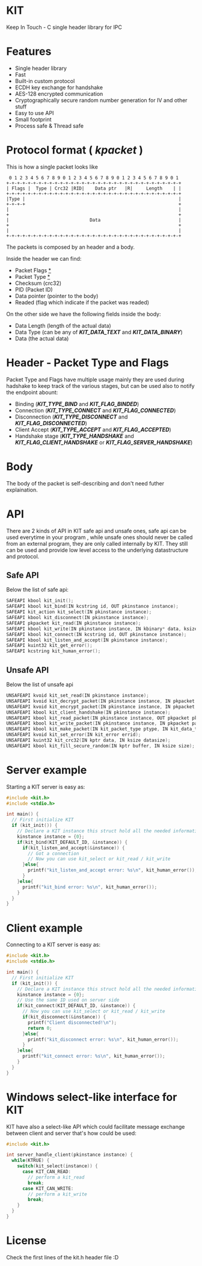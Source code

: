 # KIT
Keep In Touch - C single header library for IPC

# Features
 - Single header library
 - Fast
 - Built-in custom protocol
 - ECDH key exchange for handshake
 - AES-128 encrypted communication
 - Cryptographically secure random number generation for IV and other stuff
 - Easy to use API
 - Small footprint
 - Process safe & Thread safe

# Protocol format ( *kpacket* )

This is how a single packet looks like

```
 0 1 2 3 4 5 6 7 8 9 0 1 2 3 4 5 6 7 8 9 0 1 2 3 4 5 6 7 8 9 0 1
+-+-+-+-+-+-+-+-+-+-+-+-+-+-+-+-+-+-+-+-+-+-+-+-+-+-+-+-+-+-+-+-+
| Flags |  Type | Crc32 |RID|    Data ptr   |R|     Length    | |
+-+-+-+-+-+-+-+-+-+-+-+-+-+-+-+-+-+-+-+-+-+-+-+-+-+-+-+-+-+-+-+-+
|Type |                                                         |
+-+-+-+                                                         +
|                                                               |
+                                                               +
|                              Data                             |
+                                                               +
|                                                               |
+-+-+-+-+-+-+-+-+-+-+-+-+-+-+-+-+-+-+-+-+-+-+-+-+-+-+-+-+-+-+-+-+
```
The packets is composed by an header and a body.

Inside the header we can find:
 - Packet Flags [\*](#header---packet-type-and-flags)
 - Packet Type [\*](#header---packet-type-and-flags)
 - Checksum (crc32)
 - PID (Packet ID)
 - Data pointer (pointer to the body)
 - Readed (flag which indicate if the packet was readed)

On the other side we have the following fields inside the body:
 - Data Length (length of the actual data)
 - Data Type (can be any of ***KIT_DATA_TEXT*** and ***KIT_DATA_BINARY***)
 - Data (the actual data)

# Header - Packet Type and Flags

Packet Type and Flags have multiple usage mainly they are used during hadshake to keep track of the various stages, but can be used also to notify the endpoint abount:
 - Binding (***KIT_TYPE_BIND*** and ***KIT_FLAG_BINDED***)
 - Connection (***KIT_TYPE_CONNECT*** and ***KIT_FLAG_CONNECTED***)
 - Disconnection (***KIT_TYPE_DISCONNECT*** and ***KIT_FLAG_DISCONNECTED***)
 - Client Accept (***KIT_TYPE_ACCEPT*** and ***KIT_FLAG_ACCEPTED***)
 - Handshake stage (***KIT_TYPE_HANDSHAKE*** and ***KIT_FLAG_CLIENT_HANDSHAKE*** or ***KIT_FLAG_SERVER_HANDSHAKE***)

# Body

The body of the packet is self-describing and don't need futher explaination.

# API
There are 2 kinds of API in KIT safe api and unsafe ones, safe api can be used everytime in your program , while unsafe ones should never be called from an external program, they are only called internally by KIT. They still can be used and provide low level access to the underlying datastructure and protocol.

## Safe API

Below the list of safe api:

```c
SAFEAPI kbool kit_init();
SAFEAPI kbool kit_bind(IN kcstring id, OUT pkinstance instance);
SAFEAPI kit_action kit_select(IN pkinstance instance);
SAFEAPI kbool kit_disconnect(IN pkinstance instance);
SAFEAPI pkpacket kit_read(IN pkinstance instance);
SAFEAPI kbool kit_write(IN pkinstance instance, IN kbinary* data, ksize length);
SAFEAPI kbool kit_connect(IN kcstring id, OUT pkinstance instance);
SAFEAPI kbool kit_listen_and_accept(IN pkinstance instance);
SAFEAPI kuint32 kit_get_error();
SAFEAPI kcstring kit_human_error();
```

## Unsafe API

Below the list of unsafe api

```c
UNSAFEAPI kvoid kit_set_read(IN pkinstance instance);
UNSAFEAPI kvoid kit_decrypt_packet(IN pkinstance instance, IN pkpacket pkt);
UNSAFEAPI kvoid kit_encrypt_packet(IN pkinstance instance, IN pkpacket pkt);
UNSAFEAPI kbool kit_client_handshake(IN pkinstance instance);
UNSAFEAPI kbool kit_read_packet(IN pkinstance instance, OUT pkpacket pkt);
UNSAFEAPI kbool kit_write_packet(IN pkinstance instance, IN pkpacket packet);
UNSAFEAPI kbool kit_make_packet(IN kit_packet_type ptype, IN kit_data_type dtype, IN kit_packet_flags flags, IN ksize datasize, IN kptr data, OUT pkpacket packet);
UNSAFEAPI kvoid kit_set_error(IN kit_error errid);
UNSAFEAPI kuint32 kit_crc32(IN kptr data, IN ksize datasize);
UNSAFEAPI kbool kit_fill_secure_random(IN kptr buffer, IN ksize size);
```

# Server example

Starting a KIT server is easy as:

```c
#include <kit.h>
#include <stdio.h>

int main() {
  // First initialize KIT
  if (kit_init()) {
    // Declare a KIT instance this struct hold all the needed information for KIT to works
    kinstance instance = {0};
    if(kit_bind(KIT_DEFAULT_ID, &instance)) {
      if(kit_listen_and_accept(&instance)) {
        // Got a connection
        // Now you can use kit_select or kit_read / kit_write
      }else{
        printf("kit_listen_and_accept error: %s\n", kit_human_error());
      }
    }else{
      printf("kit_bind error: %s\n", kit_human_error());
    }
  }
}
```

# Client example

Connecting to a KIT server is easy as:

```c
#include <kit.h>
#include <stdio.h>

int main() {
  // First initialize KIT
  if (kit_init()) {
    // Declare a KIT instance this struct hold all the needed information for KIT to works
    kinstance instance = {0};
    // Use the same ID used on server side
    if(kit_connect(KIT_DEFAULT_ID, &instance)) {
      // Now you can use kit_select or kit_read / kit_write
      if(kit_disconnect(&instance)) {
        printf("Client disconnected!\n");
        return 0;
      }else{
        printf("kit_disconnect error: %s\n", kit_human_error());
      }
    }else{
      printf("kit_connect error: %s\n", kit_human_error());
    }
  }
}
```

# Windows select-like interface for KIT

KIT have also a select-like API which could facilitate message exchange between client and server that's how could be used:

```c
#include <kit.h>

int server_handle_client(pkinstance instance) {
  while(KTRUE) {
    switch(kit_select(instance)) {
      case KIT_CAN_READ:
        // perform a kit_read
        break;
      case KIT_CAN_WRITE:
        // perform a kit_write
        break;
    }
  }
}
```

# License

Check the first lines of the kit.h header file :D
